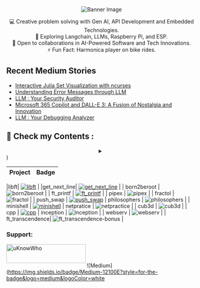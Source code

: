 <div align="center">
  <img src="https://github.com/mdabir1203/mdabir1203/assets/66947064/dc33981c-00bf-42e4-a644-06d63ecc16d7" alt="Banner Image" />
  
</div>


<p style="text-align: center;">

<div align="center">
💻 Creative problem solving with Gen AI, API Development and Embedded Technologies.<br>
🌱 Exploring Langchain, LLMs, Raspberry Pi, and ESP.<br>
🚀 Open to collaborations in AI-Powered Software and Tech Innovations.<br>
⚡ Fun Fact: Harmonica player on bike rides. 
</p>
</div>



## Recent Medium Stories

<!-- BLOG-POST-LIST:START -->
- [Interactive Julia Set Visualization with ncurses](https://medium.com/@md.abir1203/interactive-julia-set-visualization-with-ncurses-37dbafbb22e5?source=rss-b62bf3bb75c7------2)
- [Understanding Error Messages through LLM](https://medium.com/@md.abir1203/understanding-error-messages-through-llm-1fbe1c0f4d92?source=rss-b62bf3bb75c7------2)
- [LLM : Your Security Auditor](https://medium.com/@md.abir1203/llm-your-security-auditor-1771bb4382fa?source=rss-b62bf3bb75c7------2)
- [Microsoft 365 Copilot and DALL-E 3: A Fusion of Nostalgia and Innovation](https://medium.com/@md.abir1203/combining-nostalgia-and-technology-with-dall-e-3-e49a074e1c0d?source=rss-b62bf3bb75c7------2)
- [LLM :  Your Debugging Analyzer](https://medium.com/@md.abir1203/llm-your-debugging-analyzer-80e9901f1361?source=rss-b62bf3bb75c7------2)
<!-- BLOG-POST-LIST:END -->


## 👀 Check my Contents :


<div align="center">
<details>
 <summary></summary>
    <video src="https://github.com/mdabir1203/mdabir1203/assets/66947064/0d8e4dda-c4e2-48d7-b74f-ffedb2a30377" controls alt="Are you CringeWorthy?">
    </video>
    <figcaption>4r3 y0u Cr1n63W0r7hy?</figcaption>
  <a href="https://abir4.gumroad.com/l/dbnrjo" target="_blank">
  <img src="https://buymyproduct.png" alt="Buy Here">
</a>
</details>
</div>
)


| Project       |                    Badge                     |  
| :------------  | :------------------------------------------: |
                  
|libft| [![libft](https://github.com/mdabir1203/mdabir1203/assets/66947064/27d7543a-9403-45be-908e-2d1a04c4b65e)](https://github.com/mdabir1203/libft) |
|get_next_line| [![get_next_line](https://github.com/mdabir1203/mdabir1203/assets/66947064/ff0f0ade-5845-4970-913e-1bf3a8d1048c)](https://github.com/mdabir1203/Get_Next_Line_42) |
| born2beroot    | ![born2beroot](https://github.com/mdabir1203/mdabir1203/assets/66947064/8c6cb002-3f36-4788-8749-7b14d4e0b6d1) |
| ft_printf      | [![ft_printf](https://github.com/mdabir1203/mdabir1203/assets/66947064/fc22e82e-135f-4d9c-baef-0f998191f834)](https://github.com/mdabir1203/Printf.git) |
| pipex          | ![pipex](https://github.com/mdabir1203/mdabir1203/assets/66947064/a77f8ce4-4cf4-4bd6-b6d8-f4155d785b61) |
| fractol        | ![fractol](https://github.com/mdabir1203/mdabir1203/assets/66947064/fe55e4dc-6c07-48c5-b26a-fe46f673323d) |
| push_swap      | [![push_swap](https://github.com/mdabir1203/mdabir1203/assets/66947064/71c1453a-3df9-4905-8356-184e83fb5a20)](https://github.com/mdabir1203/Push-Swap.git)
| philosophers   | ![philosophers](https://github.com/mdabir1203/mdabir1203/assets/66947064/ac28cc5c-8e21-4345-bb7c-a89a605d9026) |
| minishell      | [![minishell](https://github.com/mdabir1203/mdabir1203/assets/66947064/630bc7d0-57a2-4ff3-bd3a-4f37696dd40c)](https://github.com/mdabir1203/MindShell.git)
| netpratice     | ![netpractice](https://github.com/mdabir1203/mdabir1203/assets/66947064/18caa5da-0602-4c03-b048-7ba67ed966af) |
| cub3d          | ![cub3d](https://github.com/mdabir1203/mdabir1203/assets/66947064/7416c74f-cffc-467f-84b6-2cdae7c0c5fd) |
| cpp            | [![cpp](https://github.com/mdabir1203/mdabir1203/assets/66947064/5e397282-47b6-446b-a9d0-6f652bb13bd9)](https://github.com/mdabir1203/CPP_Modules.git)
| inception      | ![inception](https://github.com/mdabir1203/mdabir1203/assets/66947064/4af6a272-256b-44d2-ad49-85a5290b1b07) |
| webserv        | ![webserv](https://github.com/mdabir1203/mdabir1203/assets/66947064/d2fdeac9-76d1-4fbd-9939-ed63181c0960) |
| ft_transcendence| ![ft_transcendence-bonus](./badges/ft_transcendencem.png) |





**<h3 align="left">Support:</h3>**
<p><a href="https://www.buymeacoffee.com/uKnowWho"> <img align="left" src="https://cdn.buymeacoffee.com/buttons/v2/default-yellow.png" height="50" width="210" alt="uKnowWho" /></a></p><br><br>



![Medium](https://img.shields.io/badge/Medium-12100E?style=for-the-badge&logo=medium&logoColor=white

